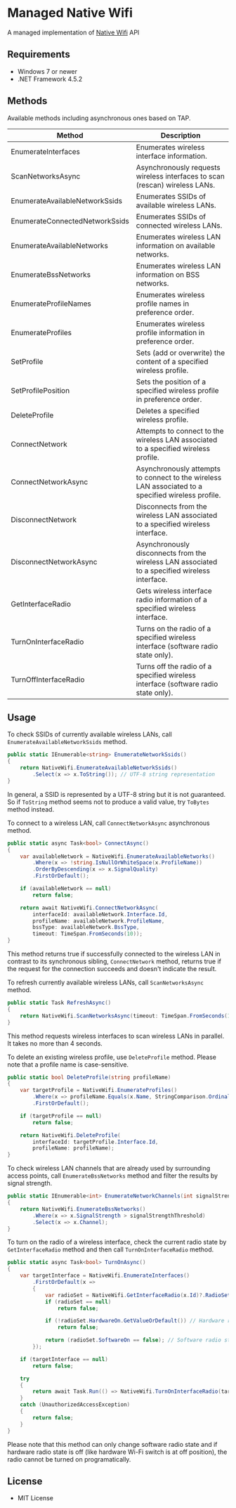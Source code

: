 ﻿# Managed Native Wifi

A managed implementation of [Native Wifi][1] API

## Requirements

 * Windows 7 or newer
 * .NET Framework 4.5.2

## Methods

Available methods including asynchronous ones based on TAP.

| Method                         | Description                                                                                        |
|--------------------------------|----------------------------------------------------------------------------------------------------|
| EnumerateInterfaces            | Enumerates wireless interface information.                                                         |
| ScanNetworksAsync              | Asynchronously requests wireless interfaces to scan (rescan) wireless LANs.                        |
| EnumerateAvailableNetworkSsids | Enumerates SSIDs of available wireless LANs.                                                       |
| EnumerateConnectedNetworkSsids | Enumerates SSIDs of connected wireless LANs.                                                       |
| EnumerateAvailableNetworks     | Enumerates wireless LAN information on available networks.                                         |
| EnumerateBssNetworks           | Enumerates wireless LAN information on BSS networks.                                               |
| EnumerateProfileNames          | Enumerates wireless profile names in preference order.                                             |
| EnumerateProfiles              | Enumerates wireless profile information in preference order.                                       |
| SetProfile                     | Sets (add or overwrite) the content of a specified wireless profile.                               |
| SetProfilePosition             | Sets the position of a specified wireless profile in preference order.                             |
| DeleteProfile                  | Deletes a specified wireless profile.                                                              |
| ConnectNetwork                 | Attempts to connect to the wireless LAN associated to a specified wireless profile.                |
| ConnectNetworkAsync            | Asynchronously attempts to connect to the wireless LAN associated to a specified wireless profile. |
| DisconnectNetwork              | Disconnects from the wireless LAN associated to a specified wireless interface.                    |
| DisconnectNetworkAsync         | Asynchronously disconnects from the wireless LAN associated to a specified wireless interface.     |
| GetInterfaceRadio              | Gets wireless interface radio information of a specified wireless interface.                       |
| TurnOnInterfaceRadio           | Turns on the radio of a specified wireless interface (software radio state only).                  |
| TurnOffInterfaceRadio          | Turns off the radio of a specified wireless interface (software radio state only).                 |

## Usage

To check SSIDs of currently available wireless LANs, call `EnumerateAvailableNetworkSsids` method.

```csharp
public static IEnumerable<string> EnumerateNetworkSsids()
{
    return NativeWifi.EnumerateAvailableNetworkSsids()
        .Select(x => x.ToString()); // UTF-8 string representation
}
```

In general, a SSID is represented by a UTF-8 string but it is not guaranteed. So if `ToString` method seems not to produce a valid value, try `ToBytes` method instead.

To connect to a wireless LAN, call `ConnectNetworkAsync` asynchronous method.

```csharp
public static async Task<bool> ConnectAsync()
{
    var availableNetwork = NativeWifi.EnumerateAvailableNetworks()
        .Where(x => !string.IsNullOrWhiteSpace(x.ProfileName))
        .OrderByDescending(x => x.SignalQuality)
        .FirstOrDefault();

    if (availableNetwork == null)
        return false;

    return await NativeWifi.ConnectNetworkAsync(
        interfaceId: availableNetwork.Interface.Id,
        profileName: availableNetwork.ProfileName,
        bssType: availableNetwork.BssType,
        timeout: TimeSpan.FromSeconds(10));
}
```

This method returns true if successfully connected to the wireless LAN in contrast to its synchronous sibling, `ConnectNetwork` method, returns true if the request for the connection succeeds and doesn't indicate the result.

To refresh currently available wireless LANs, call `ScanNetworksAsync` method.

```csharp
public static Task RefreshAsync()
{
    return NativeWifi.ScanNetworksAsync(timeout: TimeSpan.FromSeconds(10));
}
```

This method requests wireless interfaces to scan wireless LANs in parallel. It takes no more than 4 seconds.

To delete an existing wireless profile, use `DeleteProfile` method. Please note that a profile name is case-sensitive.

```csharp
public static bool DeleteProfile(string profileName)
{
    var targetProfile = NativeWifi.EnumerateProfiles()
        .Where(x => profileName.Equals(x.Name, StringComparison.Ordinal))
        .FirstOrDefault();

    if (targetProfile == null)
        return false;

    return NativeWifi.DeleteProfile(
        interfaceId: targetProfile.Interface.Id,
        profileName: profileName);
}
```

To check wireless LAN channels that are already used by surrounding access points, call `EnumerateBssNetworks` method and filter the results by signal strength.

```csharp
public static IEnumerable<int> EnumerateNetworkChannels(int signalStrengthThreshold)
{
    return NativeWifi.EnumerateBssNetworks()
        .Where(x => x.SignalStrength > signalStrengthThreshold)
        .Select(x => x.Channel);
}
```

To turn on the radio of a wireless interface, check the current radio state by `GetInterfaceRadio` method and then call `TurnOnInterfaceRadio` method.

```csharp
public static async Task<bool> TurnOnAsync()
{
    var targetInterface = NativeWifi.EnumerateInterfaces()
        .FirstOrDefault(x =>
        {
            var radioSet = NativeWifi.GetInterfaceRadio(x.Id)?.RadioSets.FirstOrDefault();
            if (radioSet == null)
                return false;

            if (!radioSet.HardwareOn.GetValueOrDefault()) // Hardware radio state is off.
                return false;

            return (radioSet.SoftwareOn == false); // Software radio state is off.
        });

    if (targetInterface == null)
        return false;

    try
    {
        return await Task.Run(() => NativeWifi.TurnOnInterfaceRadio(targetInterface.Id));
    }
    catch (UnauthorizedAccessException)
    {
        return false;
    }
}
```

Please note that this method can only change software radio state and if hardware radio state is off (like hardware Wi-Fi switch is at off position), the radio cannot be turned on programatically.

## License

 - MIT License

[1]: https://msdn.microsoft.com/en-us/library/windows/desktop/ms706556.aspx
